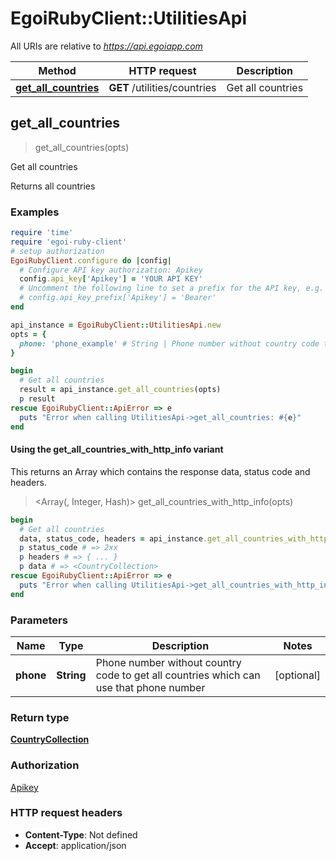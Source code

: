 # EgoiRubyClient::UtilitiesApi

All URIs are relative to *https://api.egoiapp.com*

| Method | HTTP request | Description |
| ------ | ------------ | ----------- |
| [**get_all_countries**](UtilitiesApi.md#get_all_countries) | **GET** /utilities/countries | Get all countries |


## get_all_countries

> <CountryCollection> get_all_countries(opts)

Get all countries

Returns all countries

### Examples

```ruby
require 'time'
require 'egoi-ruby-client'
# setup authorization
EgoiRubyClient.configure do |config|
  # Configure API key authorization: Apikey
  config.api_key['Apikey'] = 'YOUR API KEY'
  # Uncomment the following line to set a prefix for the API key, e.g. 'Bearer' (defaults to nil)
  # config.api_key_prefix['Apikey'] = 'Bearer'
end

api_instance = EgoiRubyClient::UtilitiesApi.new
opts = {
  phone: 'phone_example' # String | Phone number without country code to get all countries which can use that phone number
}

begin
  # Get all countries
  result = api_instance.get_all_countries(opts)
  p result
rescue EgoiRubyClient::ApiError => e
  puts "Error when calling UtilitiesApi->get_all_countries: #{e}"
end
```

#### Using the get_all_countries_with_http_info variant

This returns an Array which contains the response data, status code and headers.

> <Array(<CountryCollection>, Integer, Hash)> get_all_countries_with_http_info(opts)

```ruby
begin
  # Get all countries
  data, status_code, headers = api_instance.get_all_countries_with_http_info(opts)
  p status_code # => 2xx
  p headers # => { ... }
  p data # => <CountryCollection>
rescue EgoiRubyClient::ApiError => e
  puts "Error when calling UtilitiesApi->get_all_countries_with_http_info: #{e}"
end
```

### Parameters

| Name | Type | Description | Notes |
| ---- | ---- | ----------- | ----- |
| **phone** | **String** | Phone number without country code to get all countries which can use that phone number | [optional] |

### Return type

[**CountryCollection**](CountryCollection.md)

### Authorization

[Apikey](../README.md#Apikey)

### HTTP request headers

- **Content-Type**: Not defined
- **Accept**: application/json

